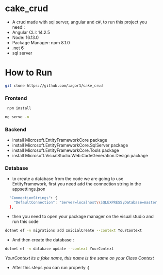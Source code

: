 # cake_crud
- A crud made with sql server, angular and c#, to run this project you need : 
- Angular CLI: 14.2.5
- Node: 16.13.0
- Package Manager: npm 8.1.0
- .net 6
- sql server
# How to Run
```sh
git clone https://github.com/iagor1/cake_crud
```
### Frontend
```sh
 npm install
```
```sh
ng serve -o
```
### Backend 
- install Microsoft.EntityFrameworkCore package 
- install Microsoft.EntityFrameworkCore.SqlServer package
- install Microsoft.EntityFrameworkCore.Tools package
- install Microsoft.VisualStudio.Web.CodeGeneration.Design package
### Database
- to create a database from the code we are going to use EntityFramework, first you need add the connection string in the appsettings.json
```sh
  "ConnectionStrings": {
    "DefaultConnection": "Server=localhost\\SQLEXPRESS;Database=master;Trusted_Connection=True;"
  },
```
- then you need to open your package manager on the visual studio and run this code 
```sh
dotnet ef -v migrations add InicialCreate --context YourContext
```
- And then create the database : 

```sh
dotnet ef -v database update --context YourContext
```
*YourContext its a fake name, this name is the same on your Class Context*
- After this steps you can run properly :)
